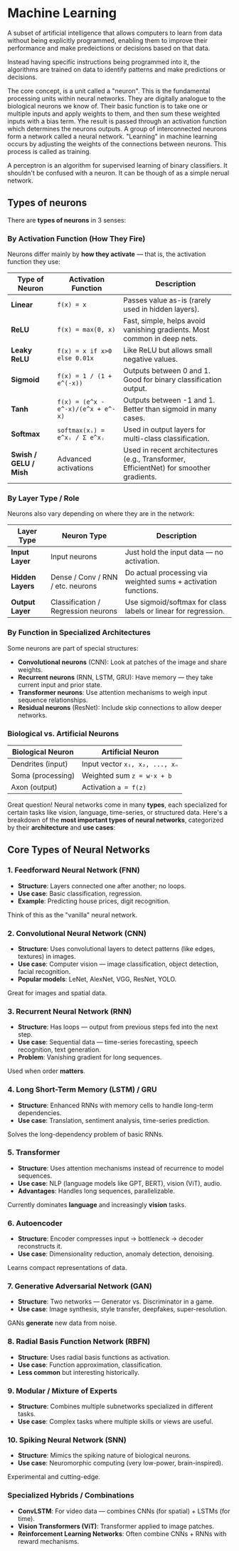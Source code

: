 # Machine Learning

A subset of artificial intelligence that allows computers to learn from data without being explicitly programmed, enabling them to improve their performance and make predeictions or decisions based on that data.

Instead having specific instructions being programmed into it, the algorithms are trained on data to identify patterns and make predictions or decisions.

The core concept, is a unit called a "neuron". This is the fundamental processing units within neural networks. They are digitally analogue to the biological neurons we know of. Their basic function is to take one or multiple inputs and apply weights to them, and then sum these weighted inputs with a bias term. Yhe result is passed through an activation function which determines the neurons outputs. A group of interconnected neurons form a network called a neural network. "Learning" in machine learning occurs by adjusting the weights of the connections between neurons. This process is called as training.

A perceptron is an algorithm for supervised learning of binary classifiers. It shouldn't be confused with a neuron. It can be though of as a simple nerual network.


## Types of neurons

There are **types of neurons** in 3 senses:

### By Activation Function (How They Fire)

Neurons differ mainly by **how they activate** — that is, the activation function they use:

| Type of Neuron | Activation Function | Description |
|----------------|----------------------|-------------|
| **Linear**     | `f(x) = x`           | Passes value as-is (rarely used in hidden layers). |
| **ReLU**       | `f(x) = max(0, x)`   | Fast, simple, helps avoid vanishing gradients. Most common in deep nets. |
| **Leaky ReLU** | `f(x) = x if x>0 else 0.01x` | Like ReLU but allows small negative values. |
| **Sigmoid**    | `f(x) = 1 / (1 + e^(-x))` | Outputs between 0 and 1. Good for binary classification output. |
| **Tanh**       | `f(x) = (e^x - e^-x)/(e^x + e^-x)` | Outputs between -1 and 1. Better than sigmoid in many cases. |
| **Softmax**    | `softmax(xᵢ) = e^xᵢ / Σ e^xⱼ` | Used in output layers for multi-class classification. |
| **Swish / GELU / Mish** | Advanced activations | Used in recent architectures (e.g., Transformer, EfficientNet) for smoother gradients. |

### By Layer Type / Role

Neurons also vary depending on where they are in the network:

| Layer Type | Neuron Type | Description |
|------------|-------------|-------------|
| **Input Layer** | Input neurons | Just hold the input data — no activation. |
| **Hidden Layers** | Dense / Conv / RNN / etc. neurons | Do actual processing via weighted sums + activation functions. |
| **Output Layer** | Classification / Regression neurons | Use sigmoid/softmax for class labels or linear for regression. |

### By Function in Specialized Architectures

Some neurons are part of special structures:

- **Convolutional neurons** (CNN): Look at patches of the image and share weights.
- **Recurrent neurons** (RNN, LSTM, GRU): Have memory — they take current input and prior state.
- **Transformer neurons**: Use attention mechanisms to weigh input sequence relationships.
- **Residual neurons** (ResNet): Include skip connections to allow deeper networks.

### Biological vs. Artificial Neurons

| Biological Neuron | Artificial Neuron |
|-------------------|-------------------|
| Dendrites (input) | Input vector `x₁, x₂, ..., xₙ` |
| Soma (processing) | Weighted sum `z = w·x + b` |
| Axon (output)     | Activation `a = f(z)` |

Great question! Neural networks come in many **types**, each specialized for certain tasks like vision, language, time-series, or structured data. Here's a breakdown of the **most important types of neural networks**, categorized by their **architecture** and **use cases**:

## Core Types of Neural Networks

### 1. **Feedforward Neural Network (FNN)**
- **Structure**: Layers connected one after another; no loops.
- **Use case**: Basic classification, regression.
- **Example**: Predicting house prices, digit recognition.

Think of this as the "vanilla" neural network.

### 2. **Convolutional Neural Network (CNN)**
- **Structure**: Uses convolutional layers to detect patterns (like edges, textures) in images.
- **Use case**: Computer vision — image classification, object detection, facial recognition.
- **Popular models**: LeNet, AlexNet, VGG, ResNet, YOLO.

Great for images and spatial data.

### 3. **Recurrent Neural Network (RNN)**
- **Structure**: Has loops — output from previous steps fed into the next step.
- **Use case**: Sequential data — time-series forecasting, speech recognition, text generation.
- **Problem**: Vanishing gradient for long sequences.

Used when order **matters**.

### 4. **Long Short-Term Memory (LSTM) / GRU**
- **Structure**: Enhanced RNNs with memory cells to handle long-term dependencies.
- **Use case**: Translation, sentiment analysis, time-series prediction.

Solves the long-dependency problem of basic RNNs.

### 5. **Transformer**
- **Structure**: Uses attention mechanisms instead of recurrence to model sequences.
- **Use case**: NLP (language models like GPT, BERT), vision (ViT), audio.
- **Advantages**: Handles long sequences, parallelizable.

Currently dominates **language** and increasingly **vision** tasks.

### 6. **Autoencoder**
- **Structure**: Encoder compresses input → bottleneck → decoder reconstructs it.
- **Use case**: Dimensionality reduction, anomaly detection, denoising.

Learns compact representations of data.

### 7. **Generative Adversarial Network (GAN)**
- **Structure**: Two networks — Generator vs. Discriminator in a game.
- **Use case**: Image synthesis, style transfer, deepfakes, super-resolution.

GANs **generate** new data from noise.

### 8. **Radial Basis Function Network (RBFN)**
- **Structure**: Uses radial basis functions as activation.
- **Use case**: Function approximation, classification.
- **Less common** but interesting historically.

### 9. **Modular / Mixture of Experts**
- **Structure**: Combines multiple subnetworks specialized in different tasks.
- **Use case**: Complex tasks where multiple skills or views are useful.

### 10. **Spiking Neural Network (SNN)**
- **Structure**: Mimics the spiking nature of biological neurons.
- **Use case**: Neuromorphic computing (very low-power, brain-inspired).

Experimental and cutting-edge.

### Specialized Hybrids / Combinations

- **ConvLSTM**: For video data — combines CNNs (for spatial) + LSTMs (for time).
- **Vision Transformers (ViT)**: Transformer applied to image patches.
- **Reinforcement Learning Networks**: Often combine CNNs + RNNs with reward mechanisms.
